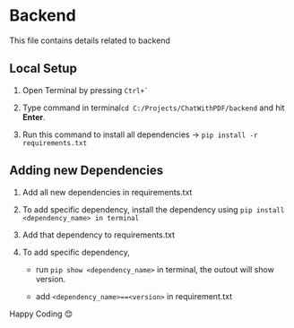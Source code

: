 # Backend
This file contains details related to backend

## Local Setup
1. Open Terminal by pressing ``Ctrl+` ``

2. Type command in terminal`cd C:/Projects/ChatWithPDF/backend` and hit **Enter**.

3. Run this command to install all dependencies -> `pip install -r requirements.txt`

## Adding new Dependencies
1. Add all new dependencies in requirements.txt

2. To add specific dependency, install the dependency using `pip install <dependency_name> in terminal`

3. Add that dependency to requirements.txt

4. To add specific dependency, 
    - run `pip show <dependency_name>` in terminal, the outout will show version.
    
    - add `<dependency_name>==<version>` in requirement.txt


Happy Coding 😊